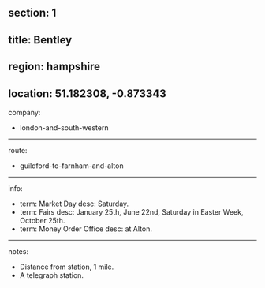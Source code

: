 section: 1
----
title: Bentley
----
region: hampshire
----
location: 51.182308, -0.873343
----
company:
- london-and-south-western
----
route:
- guildford-to-farnham-and-alton
----
info:
- term: Market Day
  desc: Saturday.
- term: Fairs
  desc: January 25th, June 22nd, Saturday in Easter Week, October 25th.
- term: Money Order Office
  desc: at Alton.
----
notes:
- Distance from station, 1 mile.
- A telegraph station.

